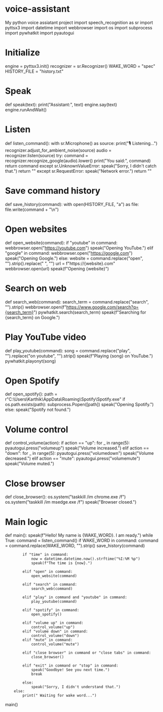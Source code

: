 # voice-assistant
My python voice assiatant project
import speech_recognition as sr
import pyttsx3
import datetime
import webbrowser
import os
import subprocess
import pywhatkit
import pyautogui

# Initialize
engine = pyttsx3.init()
recognizer = sr.Recognizer()
WAKE_WORD = "spec"
HISTORY_FILE = "history.txt"

# Speak
def speak(text):
    print("Assistant:", text)
    engine.say(text)
    engine.runAndWait()

# Listen
def listen_command():
    with sr.Microphone() as source:
        print("🎙️ Listening...")
        recognizer.adjust_for_ambient_noise(source)
        audio = recognizer.listen(source)
        try:
            command = recognizer.recognize_google(audio).lower()
            print("You said:", command)
            return command
        except sr.UnknownValueError:
            speak("Sorry, I didn't catch that.")
            return ""
        except sr.RequestError:
            speak("Network error.")
            return ""

# Save command history
def save_history(command):
    with open(HISTORY_FILE, "a") as file:
        file.write(command + "\n")

# Open websites
def open_website(command):
    if "youtube" in command:
        webbrowser.open("https://youtube.com")
        speak("Opening YouTube.")
    elif "google" in command:
        webbrowser.open("https://google.com")
        speak("Opening Google.")
    else:
        website = command.replace("open", "").strip().replace(" ", "")
        url = f"https://{website}.com"
        webbrowser.open(url)
        speak(f"Opening {website}")

# Search on web
def search_web(command):
    search_term = command.replace("search", "").strip()
    webbrowser.open(f"https://www.google.com/search?q={search_term}")
    pywhatkit.search(search_term)
    speak(f"Searching for {search_term} on Google.")

# Play YouTube video
def play_youtube(command):
    song = command.replace("play", "").replace("on youtube", "").strip()
    speak(f"Playing {song} on YouTube.")
    pywhatkit.playonyt(song)

# Open Spotify
def open_spotify():
    path = r"C:\Users\Karthik\AppData\Roaming\Spotify\Spotify.exe"
    if os.path.exists(path):
        subprocess.Popen([path])
        speak("Opening Spotify.")
    else:
        speak("Spotify not found.")

# Volume control
def control_volume(action):
    if action == "up":
        for _ in range(5): pyautogui.press("volumeup")
        speak("Volume increased.")
    elif action == "down":
        for _ in range(5): pyautogui.press("volumedown")
        speak("Volume decreased.")
    elif action == "mute":
        pyautogui.press("volumemute")
        speak("Volume muted.")

# Close browser
def close_browser():
    os.system("taskkill /im chrome.exe /f")
    os.system("taskkill /im msedge.exe /f")
    speak("Browser closed.")

# Main logic
def main():
    speak(f"Hello! My name is {WAKE_WORD}. I am ready.")
    while True:
        command = listen_command()
        if WAKE_WORD in command:
            command = command.replace(WAKE_WORD, "").strip()
            save_history(command)

            if "time" in command:
                now = datetime.datetime.now().strftime("%I:%M %p")
                speak(f"The time is {now}.")

            elif "open" in command:
                open_website(command)

            elif "search" in command:
                search_web(command)

            elif "play" in command and "youtube" in command:
                play_youtube(command)

            elif "spotify" in command:
                open_spotify()

            elif "volume up" in command:
                control_volume("up")
            elif "volume down" in command:
                control_volume("down")
            elif "mute" in command:
                control_volume("mute")

            elif "close browser" in command or "close tabs" in command:
                close_browser()

            elif "exit" in command or "stop" in command:
                speak("Goodbye! See you next time.")
                break

            else:
                speak("Sorry, I didn't understand that.")
        else:
            print(" Waiting for wake word...")

main()
